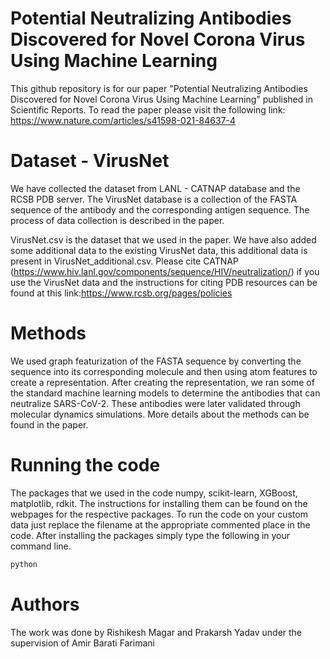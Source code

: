 # Potential Neutralizing Antibodies Discovered for Novel Corona Virus Using Machine Learning
This github repository is for our paper "Potential Neutralizing Antibodies Discovered for Novel Corona Virus Using Machine Learning" published in Scientific Reports. To read the paper please visit the following link: https://www.nature.com/articles/s41598-021-84637-4

# Dataset - VirusNet
We have collected the dataset from LANL - CATNAP database and the RCSB PDB server. The VirusNet database is a collection of the FASTA sequence of the antibody and the corresponding antigen sequence. The process of data collection is described in the paper.

VirusNet.csv is the dataset that we used in the paper. We have also added some additional data to the existing VirusNet data, this additional data is present in VirusNet_additional.csv. 
Please cite CATNAP (https://www.hiv.lanl.gov/components/sequence/HIV/neutralization/) if you use the VirusNet data and the instructions for citing PDB resources can be found at this link:https://www.rcsb.org/pages/policies

# Methods
We used graph featurization of the FASTA sequence by converting the sequence into its corresponding molecule and then using atom features to create a representation. After creating the representation, we ran some of the standard machine learning models to determine the antibodies that can neutralize SARS-CoV-2. These antibodies were later validated through molecular dynamics simulations. More details about the methods can be found in the paper. 

# Running the code 
The packages that we used in the code numpy, scikit-learn, XGBoost, matplotlib, rdkit. The instructions for installing them can be found on the webpages for the respective packages. To run the code on your custom data just replace the filename at the appropriate commented place in the code. After installing the packages simply type the following in your command line.


```bash
python 
```

# Authors 
The work was done by Rishikesh Magar and Prakarsh Yadav under the supervision of Amir Barati Farimani
